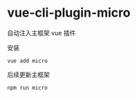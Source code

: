 # vue-cli-plugin-micro

自动注入主框架 vue 插件

安装

```
vue add micro
```

后续更新主框架

```
npm run micro
```



